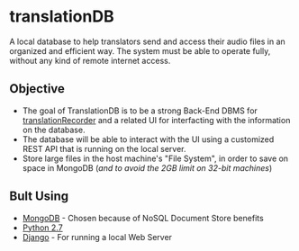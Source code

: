 # translationDB
A local database to help translators send and access their audio files in an organized and efficient way. The system must be able to operate fully, without any kind of remote internet access. 

## Objective
- The goal of TranslationDB is to be a strong Back-End DBMS for [translationRecorder](https://github.com/WycliffeAssociates/translationRecorder) and a related UI for interfacting with the information on the database.
- The database will be able to interact with the UI using a customized REST API that is running on the local server.
- Store large files in the host machine's "File System", in order to save on space in MongoDB (*and to avoid the 2GB limit on 32-bit machines*)

## Bult Using
* [MongoDB](https://www.mongodb.com/) - Chosen because of NoSQL Document Store benefits
* [Python 2.7](https://www.python.org/download/releases/2.7/)
* [Django](https://github.com/django/django) - For running a local Web Server
